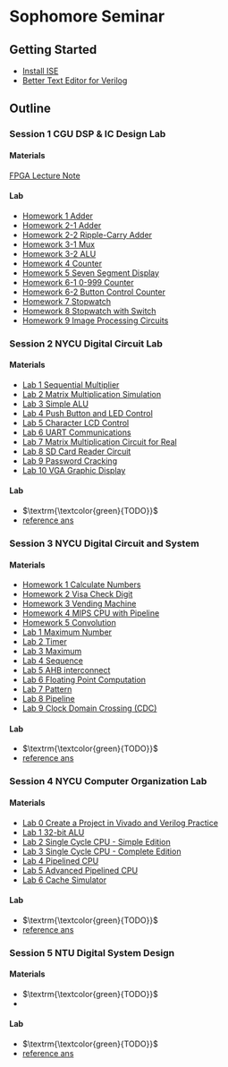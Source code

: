 # Sophomore Seminar

## Getting Started
- [Install ISE](https://ming-hong-xiao.ghost.io/zai-ubuntu-an-zhuang-ise-yu-shi-yong-basys-2-kai-fa-ban-2/)
- [Better Text Editor for Verilog ](https://hackmd.io/@Xaio/ryKQ7gIrh)

## Outline

### Session 1 CGU DSP & IC Design Lab

#### Materials
[FPGA Lecture Note](https://github.com/frankxaio/Seminar/tree/2a0795469a5805c76c9838a2ad727137fe14c912/Sophomore%20Seminar/Session%201/Resource/FPGA_Design)

#### Lab
- [Homework 1 Adder](https://github.com/frankxaio/Seminar/tree/55bb0183392ab18161ae03a2afc8329e2b0ff90b/Sophomore%20Seminar/Session%201/Homework%201)
- [Homework 2-1 Adder](https://github.com/frankxaio/Seminar/tree/9a021d93b0ea4b8a36e7381e541990cf96382d3e/Sophomore%20Seminar/Session%201/Homework%202-1)
- [Homework 2-2 Ripple-Carry Adder](https://github.com/frankxaio/Seminar/tree/0b9a800da36210a1176e4f6e4ddd0ded224c67d1/Sophomore%20Seminar/Session%201/Homework%202-2) 
- [Homework 3-1 Mux](https://github.com/frankxaio/Seminar/tree/0b9a800da36210a1176e4f6e4ddd0ded224c67d1/Sophomore%20Seminar/Session%201/Homework%203-1)
- [Homework 3-2 ALU](https://github.com/frankxaio/Seminar/tree/0b9a800da36210a1176e4f6e4ddd0ded224c67d1/Sophomore%20Seminar/Session%201/Homework%203-2) 
- [Homework 4 Counter](https://github.com/frankxaio/Seminar/tree/0b9a800da36210a1176e4f6e4ddd0ded224c67d1/Sophomore%20Seminar/Session%201/Homework%204)
- [Homework 5 Seven Segment Display](https://github.com/frankxaio/Seminar/tree/0b9a800da36210a1176e4f6e4ddd0ded224c67d1/Sophomore%20Seminar/Session%201/Homework%205) 
- [Homework 6-1 0-999 Counter](https://github.com/frankxaio/Seminar/tree/0b9a800da36210a1176e4f6e4ddd0ded224c67d1/Sophomore%20Seminar/Session%201/Homework%206-1)
- [Homework 6-2 Button Control Counter](https://github.com/frankxaio/Seminar/tree/0b9a800da36210a1176e4f6e4ddd0ded224c67d1/Sophomore%20Seminar/Session%201/Homework%206-2) 
- [Homework 7 Stopwatch](https://github.com/frankxaio/Seminar/tree/0b9a800da36210a1176e4f6e4ddd0ded224c67d1/Sophomore%20Seminar/Session%201/Homework%207) 
- [Homework 8 Stopwatch with Switch](https://github.com/frankxaio/Seminar/tree/0b9a800da36210a1176e4f6e4ddd0ded224c67d1/Sophomore%20Seminar/Session%201/Homework%208) 
- [Homework 9 Image Processing Circuits ](https://github.com/frankxaio/Seminar/tree/85aafd9eaf1fc292b4592337fc7cb56e9d415eba/Sophomore%20Seminar/Session%201/Homework%209)  


### Session 2 NYCU Digital Circuit Lab 

#### Materials
- [Lab 1 Sequential Multiplier](https://github.com/frankxaio/Seminar/blob/2b49a4bc64c8b2fff2dbe44b4523045d58c669c8/Sophomore%20Seminar/Session%202/Lab%201/DCL_Lab_01.pdf)
- [Lab 2 Matrix Multiplication Simulation](https://github.com/frankxaio/Seminar/blob/2b49a4bc64c8b2fff2dbe44b4523045d58c669c8/Sophomore%20Seminar/Session%202/Lab%202/DCL_Lab_02.pdf)
- [Lab 3 Simple ALU](https://github.com/frankxaio/Seminar/blob/2b49a4bc64c8b2fff2dbe44b4523045d58c669c8/Sophomore%20Seminar/Session%202/Lab%203/DCL_Lab_03.pdf)
- [Lab 4 Push Button and LED Control](https://github.com/frankxaio/Seminar/blob/2b49a4bc64c8b2fff2dbe44b4523045d58c669c8/Sophomore%20Seminar/Session%202/Lab%204/DCL_Lab_04.pdf)
- [Lab 5 Character LCD Control](https://github.com/frankxaio/Seminar/blob/2b49a4bc64c8b2fff2dbe44b4523045d58c669c8/Sophomore%20Seminar/Session%202/Lab%205/DCL_Lab_05.pdf)
- [Lab 6 UART Communications](https://github.com/frankxaio/Seminar/blob/2b49a4bc64c8b2fff2dbe44b4523045d58c669c8/Sophomore%20Seminar/Session%202/Lab%206/DCL_Lab_06.pdf)
- [Lab 7 Matrix Multiplication Circuit for Real](https://github.com/frankxaio/Seminar/blob/2b49a4bc64c8b2fff2dbe44b4523045d58c669c8/Sophomore%20Seminar/Session%202/Lab%207/DCL_Lab_07.pdf)
- [Lab 8 SD Card Reader Circuit](https://github.com/frankxaio/Seminar/blob/2b49a4bc64c8b2fff2dbe44b4523045d58c669c8/Sophomore%20Seminar/Session%202/Lab%208/DCL_Lab_08.pdf)
- [Lab 9 Password Cracking](https://github.com/frankxaio/Seminar/blob/2b49a4bc64c8b2fff2dbe44b4523045d58c669c8/Sophomore%20Seminar/Session%202/Lab%209/DCL_Lab_09.pdf)
- [Lab 10 VGA Graphic Display](https://github.com/frankxaio/Seminar/blob/2b49a4bc64c8b2fff2dbe44b4523045d58c669c8/Sophomore%20Seminar/Session%202/Lab%2010/DCL_Lab_10.pdf)

#### Lab
- $\textrm{\textcolor{green}{TODO}}$
- [reference ans](https://drive.google.com/file/d/1FE2sDOtBZEXiTHoL8vgLExn5-a4pwruk/view?usp=drive_link)

### Session 3 NYCU Digital Circuit and System

#### Materials

- [Homework 1 Calculate Numbers](https://github.com/frankxaio/Seminar/blob/69f1935cf459a9d257c7bdf77c3df84dd26926df/Sophomore%20Seminar/Session%203/Homework%201/HW01.pdf)
- [Homework 2 Visa Check Digit](https://github.com/frankxaio/Seminar/blob/69f1935cf459a9d257c7bdf77c3df84dd26926df/Sophomore%20Seminar/Session%203/Homework%202/DCS_HW02.pdf)
- [Homework 3 Vending Machine](https://github.com/frankxaio/Seminar/blob/69f1935cf459a9d257c7bdf77c3df84dd26926df/Sophomore%20Seminar/Session%203/Homework%203/DCS_HW03_v3.pdf) 
- [Homework 4 MIPS CPU with Pipeline](https://github.com/frankxaio/Seminar/blob/69f1935cf459a9d257c7bdf77c3df84dd26926df/Sophomore%20Seminar/Session%203/Homework%204/DCS_HW04_v3.pdf)
- [Homework 5 Convolution](https://github.com/frankxaio/Seminar/blob/8943ae8a26f74869c29d32562704fd04b914c9a6/Sophomore%20Seminar/Session%203/Homework%205/DCS_HW05_v1.pdf)
- [Lab 1 Maximum Number](https://github.com/frankxaio/Seminar/blob/8943ae8a26f74869c29d32562704fd04b914c9a6/Sophomore%20Seminar/Session%203/Lab%201/DCS_Lab01.pdf) 
- [Lab 2 Timer](https://github.com/frankxaio/Seminar/blob/8943ae8a26f74869c29d32562704fd04b914c9a6/Sophomore%20Seminar/Session%203/Lab%202/DCS_Lab02_v2.pdf)
- [Lab 3 Maximum](https://github.com/frankxaio/Seminar/blob/8943ae8a26f74869c29d32562704fd04b914c9a6/Sophomore%20Seminar/Session%203/Lab%203/DCS_Lab03.pdf)
- [Lab 4 Sequence](https://github.com/frankxaio/Seminar/blob/8943ae8a26f74869c29d32562704fd04b914c9a6/Sophomore%20Seminar/Session%203/Lab%204/DCS_LAB04_v2.pdf)
- [Lab 5 AHB interconnect](https://github.com/frankxaio/Seminar/blob/8943ae8a26f74869c29d32562704fd04b914c9a6/Sophomore%20Seminar/Session%203/Lab%205/DCS_Lab05.pdf)
- [Lab 6 Floating Point Computation](https://github.com/frankxaio/Seminar/blob/8943ae8a26f74869c29d32562704fd04b914c9a6/Sophomore%20Seminar/Session%203/Lab%206/DCS_Lab06.pdf)
- [Lab 7 Pattern](https://github.com/frankxaio/Seminar/blob/8943ae8a26f74869c29d32562704fd04b914c9a6/Sophomore%20Seminar/Session%203/Lab%207/DCS_LAB07.pdf)
- [Lab 8 Pipeline](https://github.com/frankxaio/Seminar/blob/8943ae8a26f74869c29d32562704fd04b914c9a6/Sophomore%20Seminar/Session%203/Lab%208/DCS_lab08.pdf)
- [Lab 9 Clock Domain Crossing (CDC)](https://github.com/frankxaio/Seminar/blob/8943ae8a26f74869c29d32562704fd04b914c9a6/Sophomore%20Seminar/Session%203/Lab%209/DCS_LAB09_v2.pdf)

#### Lab
- $\textrm{\textcolor{green}{TODO}}$
- [reference ans](https://drive.google.com/file/d/1n0aIZT3SgyfL24HCJ0qKNLUEapN6A2Qz/view?usp=drive_link)

### Session 4 NYCU Computer Organization Lab

#### Materials
- [Lab 0 Create a Project in Vivado and Verilog Practice](https://github.com/frankxaio/Seminar/blob/3286c2190f66a00de30766398212e82cf1aab646/Sophomore%20Seminar/Session%204/Lab%200/spec.pdf)
- [Lab 1 32-bit ALU](https://github.com/frankxaio/Seminar/blob/3286c2190f66a00de30766398212e82cf1aab646/Sophomore%20Seminar/Session%204/Lab%201/spec.pdf)
- [Lab 2 Single Cycle CPU - Simple Edition](https://github.com/frankxaio/Seminar/blob/3286c2190f66a00de30766398212e82cf1aab646/Sophomore%20Seminar/Session%204/Lab%202/spec.pdf)
- [Lab 3 Single Cycle CPU - Complete Edition](https://github.com/frankxaio/Seminar/blob/3286c2190f66a00de30766398212e82cf1aab646/Sophomore%20Seminar/Session%204/Lab%203/spec.pdf)
- [Lab 4 Pipelined CPU](https://github.com/frankxaio/Seminar/blob/3286c2190f66a00de30766398212e82cf1aab646/Sophomore%20Seminar/Session%204/Lab%204/spec.pdf)
- [Lab 5 Advanced Pipelined CPU](https://github.com/frankxaio/Seminar/blob/3286c2190f66a00de30766398212e82cf1aab646/Sophomore%20Seminar/Session%204/Lab%205/spec.pdf)
- [Lab 6 Cache Simulator](https://github.com/frankxaio/Seminar/blob/3286c2190f66a00de30766398212e82cf1aab646/Sophomore%20Seminar/Session%204/Lab%206/spec.pdf)

#### Lab
- $\textrm{\textcolor{green}{TODO}}$
- [reference ans](https://drive.google.com/file/d/1hjxs-g-UW4KN0tq8umI6m3q-UHGAc9gK/view?usp=drive_link)

### Session 5 NTU Digital System Design 

#### Materials 
- $\textrm{\textcolor{green}{TODO}}$
- 
#### Lab 
-  $\textrm{\textcolor{green}{TODO}}$
-  [reference ans](https://drive.google.com/file/d/1FE2sDOtBZEXiTHoL8vgLExn5-a4pwruk/view?usp=drive_link)



